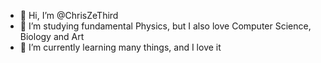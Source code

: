 - 👋 Hi, I’m @ChrisZeThird
- 👀 I’m studying fundamental Physics, but I also love Computer Science, Biology and Art
- 🌱 I’m currently learning many things, and I love it


<!---
ChrisZeThird/ChrisZeThird is a ✨ special ✨ repository because its `README.md` (this file) appears on your GitHub profile.
You can click the Preview link to take a look at your changes.
--->
